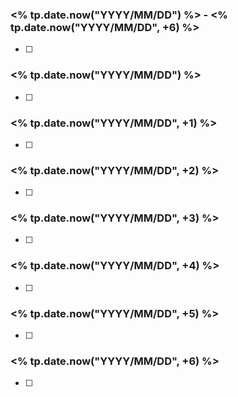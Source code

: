 ### <% tp.date.now("YYYY/MM/DD") %> - <% tp.date.now("YYYY/MM/DD", +6) %>
- [ ] 

### <% tp.date.now("YYYY/MM/DD") %>
- [ ] 

### <% tp.date.now("YYYY/MM/DD", +1) %>
- [ ] 

### <% tp.date.now("YYYY/MM/DD", +2) %>
- [ ] 

### <% tp.date.now("YYYY/MM/DD", +3) %>
- [ ] 

### <% tp.date.now("YYYY/MM/DD", +4) %>
- [ ] 

### <% tp.date.now("YYYY/MM/DD", +5) %>
- [ ] 

### <% tp.date.now("YYYY/MM/DD", +6) %>
- [ ] 
